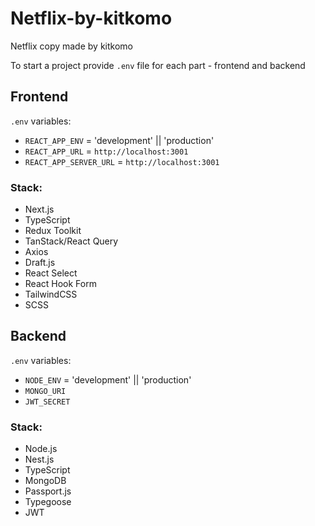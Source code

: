 # Netflix-by-kitkomo
Netflix copy made by kitkomo

To start a project provide `.env` file for each part - frontend and backend

## Frontend

`.env` variables: 
- `REACT_APP_ENV` = 'development' || 'production'
- `REACT_APP_URL` = `http://localhost:3001`
- `REACT_APP_SERVER_URL` = `http://localhost:3001`

### Stack:
- Next.js
- TypeScript
- Redux Toolkit
- TanStack/React Query
- Axios
- Draft.js
- React Select
- React Hook Form
- TailwindCSS
- SCSS

## Backend

`.env` variables: 
- `NODE_ENV` = 'development' || 'production'
- `MONGO_URI`
- `JWT_SECRET`

### Stack:
- Node.js
- Nest.js
- TypeScript
- MongoDB
- Passport.js
- Typegoose
- JWT
